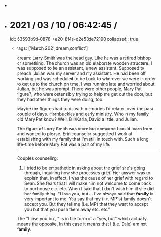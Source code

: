 -
- # 2021 / 03 / 10 / 06:42:45 /
  id:: 63593b9d-0878-4e20-8f4e-d2e53de72190
  collapsed:: true
	- tags: ['March 2021,dream,conflict']
	  
	  dream: Larry Smith was the head guy. Like he was a retired bishop or something. The church was an old elaborate wooden structure. I was supposed to be an assistant, a new assistant. Supposed to preach. Julian was my server and my assistant. He had been off working and was scheduled to be back to wherever we were in order to get us to the church on time. I was running late and worried about Julian, but he was prompt. There were other people, Mary Pat figure?, who were ostensibly trying to help me get out the door, but they had other things they were doing, too.
	  
	  Maybe the figures had to do with memories I'd related over the past couple of days. Hornbuckles and early ministry. Who in my family did Mary Pat know? Well, Bill/Karla, David a little, and Julian.
	  
	  The figure of Larry Smith was stern but someone I could learn from and wanted to please. Erin counselor suggested I work at establishing with my family that I'm still in touch with. Such a long life-time before Mary Pat was a part of my life.
	  
	  ---
	  
	  Couples counseling:
	  
	  1. I tried to be empathetic in asking about the grief she's going through, inquiring how she processes grief. Her answer was to explain that, in effect, I was the cause of her grief with regard to Sean. She fears that I will make him not welcome to come back to our house etc. etc. When I said that I don't wish him ill she did her family thing. "I love you, but ... I've always said that **family** is very important to me. You say that my (i.e. MP's) family doesn't accept you. But they tell me (i.e. MP) that they want to accept you but that you push them away etc. etc."
	  
	  The "I love you but, " is in the form of a "yes, but" which actually means the opposite. In this case it means that I (i.e. Dale) am not **family**.
	  
	  <!-- Exported from TiddlyWiki at 19:18, 22nd October 2022 -->